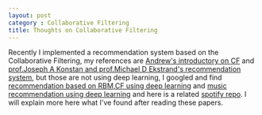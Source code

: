 ```yaml
---
layout: post
category : Collaborative Filtering
title: Thoughts on Collaborative Filtering
---
```

Recently I implemented a recommendation system based on the Collaborative Filtering, my references are [Andrew's introductory on CF](https://www.coursera.org/learn/machine-learning/) and
[prof.Joseph A Konstan and prof.Michael D Ekstrand's recommendation system](https://www.coursera.org/learn/recommender-systems), but those are not using deep learning, I googled and find [recommendation based on RBM](http://www.ismir2011.ismir.net/papers/PS6-13.pdf),[CF using deep learning](http://arxiv.org/pdf/1409.2944v1.pdf) and [music recommendation using deep learning](http://papers.nips.cc/paper/5004-deep-content-based-music-recommendation.pdf) and here is a related [spotify repo](http://benanne.github.io/2014/08/05/spotify-cnns.html).
I will explain more here what I've found after reading these papers.